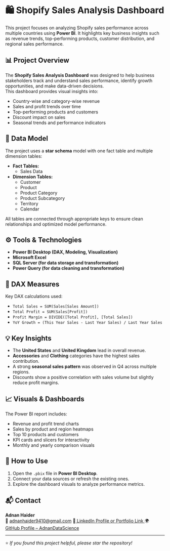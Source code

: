 # 🛍️ Shopify Sales Analysis Dashboard
This project focuses on analyzing Shopify sales performance across multiple countries using **Power BI**. It highlights key business insights such as revenue trends, top-performing products, customer distribution, and regional sales performance.


## 📊 Project Overview
The **Shopify Sales Analysis Dashboard** was designed to help business stakeholders track and understand sales performance, identify growth opportunities, and make data-driven decisions.  
This dashboard provides visual insights into:
- Country-wise and category-wise revenue
- Sales and profit trends over time
- Top-performing products and customers
- Discount impact on sales
- Seasonal trends and performance indicators


## 🧩 Data Model
The project uses a **star schema** model with one fact table and multiple dimension tables:
- **Fact Tables:**
  - Sales Data
- **Dimension Tables:**
  - Customer
  - Product
  - Product Category
  - Product Subcategory
  - Territory
  - Calendar

All tables are connected through appropriate keys to ensure clean relationships and optimized model performance.


## ⚙️ Tools & Technologies
- **Power BI Desktop (DAX, Modeling, Visualization)**
- **Microsoft Excel**
- **SQL Server (for data storage and transformation)**
- **Power Query (for data cleaning and transformation)**


## 🧮 DAX Measures
Key DAX calculations used:
- `Total Sales = SUM(Sales[Sales Amount])`
- `Total Profit = SUM(Sales[Profit])`
- `Profit Margin = DIVIDE([Total Profit], [Total Sales])`
- `YoY Growth = (This Year Sales - Last Year Sales) / Last Year Sales`


## 💡 Key Insights
- The **United States** and **United Kingdom** lead in overall revenue.
- **Accessories** and **Clothing** categories have the highest sales contribution.
- A strong **seasonal sales pattern** was observed in Q4 across multiple regions.
- Discounts show a positive correlation with sales volume but slightly reduce profit margins.



## 📈 Visuals & Dashboards
The Power BI report includes:
- Revenue and profit trend charts
- Sales by product and region heatmaps
- Top 10 products and customers
- KPI cards and slicers for interactivity
- Monthly and yearly comparison visuals


## 🚀 How to Use
1. Open the `.pbix` file in **Power BI Desktop**.
2. Connect your data sources or refresh the existing ones.
3. Explore the dashboard visuals to analyze performance metrics.


## 📬 Contact
**Adnan Haider**  
📧 adnanhaider9410@gmail.com 
💼[ LinkedIn Profile or Portfolio Link  ](https://www.linkedin.com/in/adnan-haider-data-analyst/)
🌍 [GitHub Profile – AdnanDataScience](https://github.com/AdnanDataScience)

---

⭐ *If you found this project helpful, please star the repository!*
